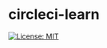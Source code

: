 # circleci-learn

[![License: MIT](https://img.shields.io/badge/License-MIT-yellow.svg)](https://opensource.org/licenses/MIT)